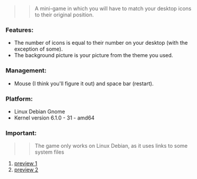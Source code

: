 >> A mini-game in which you will have to match your desktop icons to their original position.

### Features:
- The number of icons is equal to their number on your desktop (with the exception of some).
- The background picture is your picture from the theme you used.

### Management:
- Mouse (I think you'll figure it out) and space bar (restart).

### Platform:
- Linux Debian Gnome
- Kernel version 6.1.0 - 31 - amd64

### Important:
>> The game only works on Linux Debian, as it uses links to some system files

1. [preview 1](https://github.com/Pavel-Parkhomenko/DekstopIconGame/tree/main/preview/img1.png)
2. [preview 2](https://github.com/Pavel-Parkhomenko/DekstopIconGame/tree/main/preview/img2.png)
